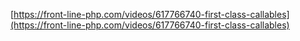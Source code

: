 [https://front-line-php.com/videos/617766740-first-class-callables](https://front-line-php.com/videos/617766740-first-class-callables)
